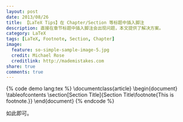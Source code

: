 ```yaml
---
layout: post
date: 2013/08/26
title: 【LaTeX Tips】在 Chapter/Section 等标题中插入脚注
description: 直接在章节标题中插入脚注会出现问题，本文提供了解决方案。
category: LaTeX
tags: [LaTeX, Footnote, Section, Chapter]
image:
  feature: so-simple-sample-image-5.jpg
  credit: Michael Rose
  creditlink: http://mademistakes.com
share: true
comments: true
---
```


{% code demo lang:tex %}
\documentclass{article}
\begin{document}
\tableofcontents
\section[Section Title]{Section Title\footnote{This is footnote.}}
\end{document}
{% endcode %}

如此即可。
